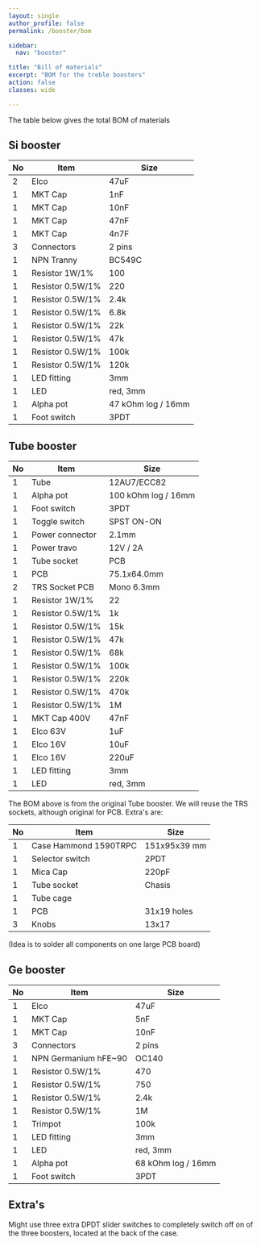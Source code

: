 ```yaml
---
layout: single
author_profile: false
permalink: /booster/bom

sidebar:
  nav: "booster"

title: "Bill of materials"
excerpt: "BOM for the treble boosters"
action: false
classes: wide

---
```

The table below gives the total BOM of materials

## Si booster

|No | Item |Size|
|---|------|----|
|2|Elco|47uF|
|1|MKT Cap|1nF|
|1|MKT Cap|10nF|
|1|MKT Cap|47nF|
|1|MKT Cap|4n7F|
|3|Connectors|2 pins|
|1|NPN Tranny|BC549C|
|1|Resistor 1W/1%|100|
|1|Resistor 0.5W/1%|220|
|1|Resistor 0.5W/1%|2.4k|
|1|Resistor 0.5W/1%|6.8k|
|1|Resistor 0.5W/1%|22k|
|1|Resistor 0.5W/1%|47k|
|1|Resistor 0.5W/1%|100k|
|1|Resistor 0.5W/1%|120k|
|1|LED fitting|3mm|
|1|LED|red, 3mm|
|1|Alpha pot|47 kOhm log / 16mm|
|1|Foot switch|3PDT|

## Tube booster

|No | Item |Size|
|---|------|----|
|1 |Tube|12AU7/ECC82|
|1|Alpha pot|100 kOhm log / 16mm|
|1|Foot switch|3PDT|
|1|Toggle switch|SPST ON-ON|
|1|Power connector|2.1mm|
|1|Power travo|12V / 2A|
|1|Tube socket|PCB|
|1|PCB|75.1x64.0mm|
|2|TRS Socket PCB|Mono 6.3mm|
|1|Resistor 1W/1%|22|
|1|Resistor 0.5W/1%|1k|
|1|Resistor 0.5W/1%|15k|
|1|Resistor 0.5W/1%|47k|
|1|Resistor 0.5W/1%|68k|
|1|Resistor 0.5W/1%|100k|
|1|Resistor 0.5W/1%|220k|
|1|Resistor 0.5W/1%|470k|
|1|Resistor 0.5W/1%|1M|
|1|MKT Cap 400V|47nF|
|1|Elco 63V|1uF|
|1|Elco 16V|10uF|
|1|Elco 16V|220uF|
|1|LED fitting|3mm|
|1|LED|red, 3mm|

The BOM above is from the original Tube booster. We will reuse the TRS sockets, although original for PCB. Extra's are:

|No | Item |Size|
|---|------|----|
|1|Case Hammond 1590TRPC|151x95x39 mm|
|1|Selector switch|2PDT|
|1|Mica Cap|220pF|
|1|Tube socket|Chasis|
|1|Tube cage||
|1|PCB|31x19 holes|
|3|Knobs|13x17|

(Idea is to solder all components on one large PCB board)

## Ge booster

|No | Item |Size|
|---|------|----|
|1|Elco|47uF|
|1|MKT Cap|5nF|
|1|MKT Cap|10nF|
|3|Connectors|2 pins|
|1|NPN Germanium hFE~90|OC140|
|1|Resistor 0.5W/1%|470|
|1|Resistor 0.5W/1%|750|
|1|Resistor 0.5W/1%|2.4k|
|1|Resistor 0.5W/1%|1M|
|1|Trimpot|100k|
|1|LED fitting|3mm|
|1|LED|red, 3mm|
|1|Alpha pot|68 kOhm log / 16mm|
|1|Foot switch|3PDT|

## Extra's

Might use three extra DPDT slider switches to completely switch off on of the three boosters, located at the back of the case.
